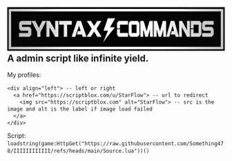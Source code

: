 ![SC](https://raw.githubusercontent.com/Something478/IIIIIIIIIIII/main/GitHub_Images/logo.jpg)  
A admin script like infinite yield.
---
My profiles:  
```
<div align="left"> -- left or right
  <a href="https://scriptblox.com/u/StarFlow"> -- url to redirect
    <img src="https://scriptblox.com" alt="StarFlow"> -- src is the image and alt is the label if image load failed
  </a>
</div>
```  
  
Script:  
```loadstring(game:HttpGet("https://raw.githubusercontent.com/Something478/IIIIIIIIIIII/refs/heads/main/Source.lua"))()```